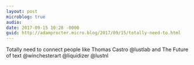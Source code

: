 ```yaml
---
layout: post
microblog: true
audio: 
date: 2017-09-15 10:28 -0000
guid: http://adamprocter.micro.blog/2017/09/15/totally-need-to.html
---
```

Totally need to connect people like Thomas Castro @lustlab and The Future of text @winchesterart @liquidizer @lustnl
